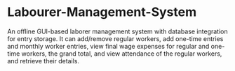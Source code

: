 # Labourer-Management-System
An offline GUI-based laborer management system with database integration for entry storage. 
It can add/remove regular workers, add one-time entries and monthly worker entries, view final wage expenses for regular and one-time workers, the grand total, and view attendance of the regular workers, and retrieve their details. 
